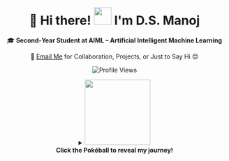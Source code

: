 <h1 align="center">
  💫 Hi there! <img src="https://media.giphy.com/media/hvRJCLFzcasrR4ia7z/giphy.gif" width="40"> I'm D.S. Manoj
</h1>

<p align="center">
  🎓 <strong>Second‑Year Student at AIML – Artificial Intelligent Machine Learning</strong>
</p>

<p align="center">
  📧 <a href="mailto:dsmanoj1543@gmail.com">Email Me</a> for Collaboration, Projects, or Just to Say Hi 😊
</p>

<p align="center">
  <img src="https://komarev.com/ghpvc/?username=Manoj-DharmaLingam&style=flat-square&color=blue" alt="Profile Views">
</p>

<details align="center">
  <summary>
    <img src="https://raw.githubusercontent.com/PokeAPI/sprites/master/sprites/items/poke-ball.png" width="150" />
    <br><strong>Click the Pokéball to reveal my journey!</strong>
  </summary>

  <br>

  🌀 **Full Pokéball Reveal URL:**<br>
  - Use this collapsible block to simulate a "center-opening" effect.  
  - GitHub doesn’t support real animations, but this clickable Pokéball gives a neat experience!

  🎓 **Second‑Year Student at AIML – Artificial Intelligent Machine Learning**  
  📧 [Email Me](mailto:dsmanoj1543@gmail.com) for Collaboration, Projects, or Tech Talk 😊

  ---
  
  ### 🚀 Projects
  - 🌾 **Wheat Plant Disease Detection using CNN**  
  - 🫀 **Heart Attack Prediction using Random Forest**

  ### 🌱 What I’m Learning
  - 🧠 Deep Learning & CNNs  
  - 🌐 HTML, CSS, JavaScript  
  - ☕ Java, Streamlit  

  ### 💬 Ask Me About
  - ML Projects, Python, Scikit‑learn, Collaboration  

  ### ⚡ Fun Fact  
  > _“I Love Tech and Tech Loves Me – It's Mutual! 💙”_

  ### 📫 Let’s Connect
  [![LinkedIn](https://img.shields.io/badge/LinkedIn-%230077B5.svg?style=for-the-badge&logo=linkedin&logoColor=white)](https://linkedin.com/in/DsManoj)  
  [![Email](https://img.shields.io/badge/Gmail-D14836?style=for-the-badge&logo=gmail&logoColor=white)](mailto:dsmanoj1543@gmail.com)

  ### 💻 Tech Stack
  ![Python](https://img.shields.io/badge/python-3670A0?style=for-the-badge&logo=python&logoColor=ffdd54)
  ![Java](https://img.shields.io/badge/java-%23ED8B00.svg?style=for-the-badge&logo=openjdk&logoColor=white)
  ![HTML5](https://img.shields.io/badge/html5-%23E34F26.svg?style=for-the-badge&logo=html5&logoColor=white)
  ![CSS3](https://img.shields.io/badge/css3-%231572B6.svg?style=for-the-badge&logo=css3&logoColor=white)
  ![JavaScript](https://img.shields.io/badge/javascript-%23323330.svg?style=for-the-badge&logo=javascript&logoColor=%23F7DF1E)

  ---

  ## 📊 GitHub Stats  
  <p align="center">
    <img src="https://github-readme-stats.vercel.app/api?username=Manoj-DharmaLingam&theme=dark&show_icons=true" width="48%">
    <img src="https://nirzak-streak-stats.vercel.app/?user=Manoj-DharmaLingam&theme=dark" width="48%">
  </p>

  ---

  ## 🏆 GitHub Trophies
  <p align="center">
    <img src="https://github-profile-trophy.vercel.app/?username=Manoj-DharmaLingam&theme=shadow_blue" />
  </p>

  ---

  ## ✍️ Dev Quote
  <p align="center">
    <img src="https://quotes-github-readme.vercel.app/api?type=horizontal&theme=radical"/>
  </p>

  ---

  ## 🐍 Contributions Snake  
  <div align="center">
    <img src="https://profile-readme-generator.com/assets/snake.svg" alt="Snake animation" />
  </div>

</details>
